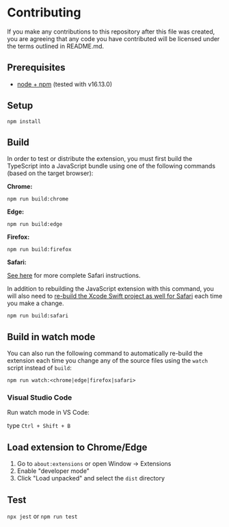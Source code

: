 # Contributing

If you make any contributions to this repository after this file was created,
you are agreeing that any code you have contributed will be licensed under the terms outlined in README.md.

## Prerequisites

* [node + npm](https://nodejs.org/) (tested with v16.13.0)

## Setup

```
npm install
```

## Build

In order to test or distribute the extension, you must first build the TypeScript into a JavaScript bundle using one of the following commands (based on the target browser):

**Chrome:**

```
npm run build:chrome
```

**Edge:**

```
npm run build:edge
```

**Firefox:**

```
npm run build:firefox
```

**Safari:**

[See here](safari/README.md) for more complete Safari instructions.

In addition to rebuilding the JavaScript extension with this command, you will also need to [re-build the Xcode Swift project as well for Safari](https://developer.apple.com/documentation/safariservices/safari_web_extensions/running_your_safari_web_extension#3744471) each time you make a change.

```
npm run build:safari
```


## Build in watch mode

You can also run the following command to automatically re-build the extension each time you change any of the source files using the `watch` script instead of `build`:

```
npm run watch:<chrome|edge|firefox|safari>
```

### Visual Studio Code

Run watch mode in VS Code:

type `Ctrl + Shift + B`

## Load extension to Chrome/Edge

1. Go to `about:extensions` or open Window -> Extensions
2. Enable "developer mode"
3. Click "Load unpacked" and select the `dist` directory

## Test

`npx jest` or `npm run test`
